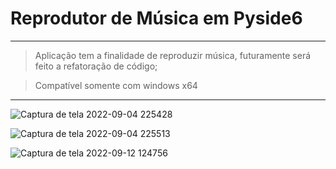 # Reprodutor de Música em Pyside6
***

>Aplicação tem a finalidade de reproduzir música, futuramente será feito a refatoração de código;

>Compatível somente com windows x64
***

![Captura de tela 2022-09-04 225428](https://user-images.githubusercontent.com/97363762/189700140-786652df-fc29-4d80-9d2f-01f7054913ec.png)

![Captura de tela 2022-09-04 225513](https://user-images.githubusercontent.com/97363762/189700160-a1c0f7d8-1a05-4864-a7d7-648c1bc814cd.png)

![Captura de tela 2022-09-12 124756](https://user-images.githubusercontent.com/97363762/189700189-f7ec4447-2a2e-4fd6-be46-d38be06dccd9.png)
